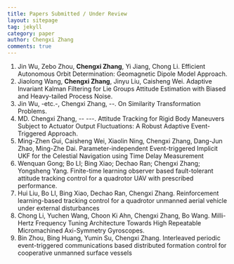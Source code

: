 ```yaml
---
title: Papers Submitted / Under Review 
layout: sitepage
tag: jekyll
category: paper
author: Chengxi Zhang
comments: true
---
```

<ol>
	<li>Jin Wu, Zebo Zhou, <b>Chengxi Zhang</b>, Yi Jiang, Chong Li. Efficient Autonomous Orbit Determination: Geomagnetic Dipole Model Approach. <b></b> </li>
	<li>Jiaolong Wang, <b>Chengxi Zhang</b>, Jinyu Liu, Caisheng Wei. Adaptive Invariant Kalman Filtering for Lie Groups Attitude Estimation with Biased and Heavy-tailed Process Noise. <b></b> </li>
	<li>Jin Wu, -etc.-, Chengxi Zhang, --. On Similarity Transformation Problems. <b></b></li>
	<li>MD. Chengxi Zhang, -- ---. Attitude Tracking for Rigid Body Maneuvers Subject to Actuator Output Fluctuations: A Robust Adaptive Event-Triggered Approach. <b></b></li>
	<li>Ming-Zhen Gui, Caisheng Wei, Xiaolin Ning, Chengxi Zhang, Dang-Jun Zhao, Ming-Zhe Dai. Parameter-independent Event-triggered Implicit UKF for the Celestial Navigation using Time Delay Measurement <b></b></li>
	<li>Wenquan Gong; Bo LI; Bing Xiao; Dechao Ran; Chengxi Zhang; Yongsheng Yang. Finite-time learning observer based fault-tolerant attitude tracking control for a quadrotor UAV with prescribed performance. <b></b></li>
	<li>Hui Liu, Bo LI, Bing Xiao, Dechao Ran, Chengxi Zhang.  Reinforcement learning-based tracking control for a quadrotor unmanned aerial vehicle under external disturbances</li>
	<li>Chong Li, Yuchen Wang, Choon Ki Ahn, Chengxi Zhang, Bo Wang.  Milli-Hertz Frequency Tuning Architecture Towards High Repeatable Micromachined Axi-Symmetry Gyroscopes.</li>
	<li>Bin Zhou, Bing Huang, Yumin Su, Chengxi Zhang. Interleaved periodic event-triggered communications based distributed formation control for cooperative unmanned surface vessels</li>
</ol>





<!--
	<li>Ming-Zhe Dai, <b>Chengxi Zhang*</b>, Henry Leung, Peng Dong, Bo Li. Distributed Integral-type Edge-event- and Self-triggered Synchronization for Nonlinear Multi-agent Systems. <b>IEEE Transactions on Systems, Man and Cybernetics: Systems</b>. (Under Revision)</li>
	<li>Ming-Zhe Dai, <b>Chengxi Zhang</b>, Peng Dong, Henry Leung. Lp function based event-triggered policy tospacecraft attitude tracking<b>IEEE Transactions on Automatic Control</b>(Under Revision)</li>

</font>这个用来调整行间距
(师傅的雪人)

<img src="{{site.url}}/images/posts/2016-01-22-snowman.jpg " alt="" width="400" height="400" title="" align="" />

![mysnowman]({{site.url}}/images/posts/2016-01-22-snowman.JPG)

<img src="{{site.url}}/images/posts/SJTUDawn.jpg " alt="" width="480" height="360" title="" align="" />

-->

